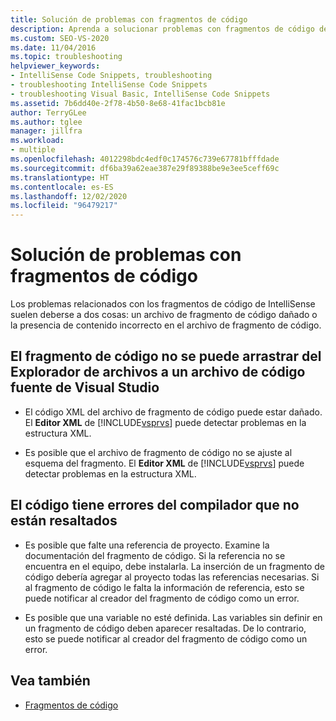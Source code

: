 ```yaml
---
title: Solución de problemas con fragmentos de código
description: Aprenda a solucionar problemas con fragmentos de código de IntelliSense que normalmente se deben a la presencia de contenido incorrecto en el archivo de fragmento de código o a un archivo de fragmento de código dañado.
ms.custom: SEO-VS-2020
ms.date: 11/04/2016
ms.topic: troubleshooting
helpviewer_keywords:
- IntelliSense Code Snippets, troubleshooting
- troubleshooting IntelliSense Code Snippets
- troubleshooting Visual Basic, IntelliSense Code Snippets
ms.assetid: 7b6dd40e-2f78-4b50-8e68-41fac1bcb81e
author: TerryGLee
ms.author: tglee
manager: jillfra
ms.workload:
- multiple
ms.openlocfilehash: 4012298bdc4edf0c174576c739e67781bfffdade
ms.sourcegitcommit: df6ba39a62eae387e29f89388be9e3ee5ceff69c
ms.translationtype: HT
ms.contentlocale: es-ES
ms.lasthandoff: 12/02/2020
ms.locfileid: "96479217"
---
```

# <a name="troubleshoot-snippets"></a>Solución de problemas con fragmentos de código

Los problemas relacionados con los fragmentos de código de IntelliSense suelen deberse a dos cosas: un archivo de fragmento de código dañado o la presencia de contenido incorrecto en el archivo de fragmento de código.

## <a name="the-snippet-cannot-be-dragged-from-file-explorer-to-a-visual-studio-source-file"></a>El fragmento de código no se puede arrastrar del Explorador de archivos a un archivo de código fuente de Visual Studio

- El código XML del archivo de fragmento de código puede estar dañado. El **Editor XML** de [!INCLUDE[vsprvs](../code-quality/includes/vsprvs_md.md)] puede detectar problemas en la estructura XML.

- Es posible que el archivo de fragmento de código no se ajuste al esquema del fragmento. El **Editor XML** de [!INCLUDE[vsprvs](../code-quality/includes/vsprvs_md.md)] puede detectar problemas en la estructura XML.

## <a name="the-code-has-compiler-errors-that-are-not-highlighted"></a>El código tiene errores del compilador que no están resaltados

- Es posible que falte una referencia de proyecto. Examine la documentación del fragmento de código. Si la referencia no se encuentra en el equipo, debe instalarla. La inserción de un fragmento de código debería agregar al proyecto todas las referencias necesarias. Si al fragmento de código le falta la información de referencia, esto se puede notificar al creador del fragmento de código como un error.

- Es posible que una variable no esté definida. Las variables sin definir en un fragmento de código deben aparecer resaltadas. De lo contrario, esto se puede notificar al creador del fragmento de código como un error.

## <a name="see-also"></a>Vea también

- [Fragmentos de código](../ide/code-snippets.md)
